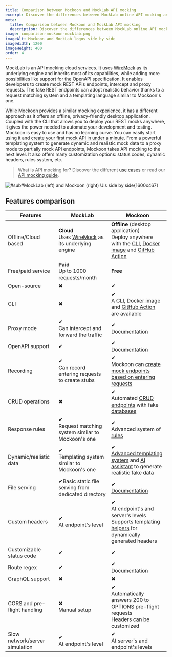 ```yaml
---
title: Comparison between Mockoon and MockLab API mocking
excerpt: Discover the differences between MockLab online API mocking and Mockoon's desktop application and CLI mocking features
meta:
  title: Comparison between Mockoon and MockLab API mocking
  description: Discover the differences between MockLab online API mocking and Mockoon's desktop application and CLI mocking features
image: comparison-mockoon-mocklab.png
imageAlt: Mockoon and MockLab logos side by side
imageWidth: 1200
imageHeight: 400
order: 4
---
```


MockLab is an API mocking cloud services. It uses [WireMock](/compare/wiremock/) as its underlying engine and inherits most of its capabilities, while adding more possibilities like support for the OpenAPI specification. It enables developers to create mock REST APIs endpoints, intercept and proxy requests. The fake REST endpoints can adopt realistic behavior thanks to a request matching system and a templating language similar to Mockoon's one.

While Mockoon provides a similar mocking experience, it has a different approach as it offers an offline, privacy-friendly desktop application. Coupled with the CLI that allows you to deploy your REST mocks anywhere, it gives the power needed to automate your development and testing.
Mockoon is easy to use and has no learning curve. You can easily start using it and [create your first mock API in under a minute](/tutorials/getting-started/).
From a powerful templating system to generate dynamic and realistic mock data to a proxy mode to partially mock API endpoints, Mockoon takes API mocking to the next level. It also offers many customization options: status codes, dynamic headers, rules system, etc.

> What is API mocking for? Discover the different [use cases](/use-cases/) or read our [API mocking guide](/articles/what-is-api-mocking/).

![#sub#MockLab (left) and Mockoon (right) UIs side by side{1600x467}](/images/compare/comparison-mockoon-mocklab-screenshot.png)

## Features comparison

| Features                                                          | MockLab                                                                                                | Mockoon                                                                                                                                                                                                           |
| ----------------------------------------------------------------- | ------------------------------------------------------------------------------------------------------ | ----------------------------------------------------------------------------------------------------------------------------------------------------------------------------------------------------------------- |
| <span class="text-gray-700">Offline/Cloud based</span>            | **Cloud**<br/>Uses [WireMock](/compare/wiremock/) as its underlying engine                             | **Offline** (desktop application)<br/>Deploy anywhere with the [CLI](/cli/), [Docker image](https://hub.docker.com/r/mockoon/cli) and [GitHub Action](https://github.com/marketplace/actions/mockoon-cli)         |
| <span class="text-gray-700">Free/paid service</span>              | **Paid**<br/>Up to 1000 requests/month                                                                 | **Free**                                                                                                                                                                                                          |
| <span class="text-gray-700">Open-source</span>                    | <span class="text-danger fw-bold fs-3">✖</span>                                                       | <span class="text-success fw-bold fs-3">✔</span>                                                                                                                                                                 |
| <span class="text-gray-700">CLI</span>                            | <span class="text-danger fw-bold fs-3">✖</span>                                                       | <span class="text-success fw-bold fs-3">✔</span> <br/>A [CLI](/cli/), [Docker image](https://hub.docker.com/r/mockoon/cli) and [GitHub Action](https://github.com/marketplace/actions/mockoon-cli) are available |
| <span class="text-gray-700">Proxy mode</span>                     | <span class="text-success fw-bold fs-3">✔</span><br/>Can intercept and forward the traffic            | <span class="text-success fw-bold fs-3">✔</span><br/>[Documentation](/tutorials/partial-mocking-proxy/)                                                                                                          |
| <span class="text-gray-700">OpenAPI support </span>               | <span class="text-success fw-bold fs-3">✔</span>                                                      | <span class="text-success fw-bold fs-3">✔</span><br/>[Documentation](/docs/latest/openapi/import-export-openapi-format/)                                                                                         |
| <span class="text-gray-700">Recording</span>                      | <span class="text-success fw-bold fs-3">✔</span><br/>Can record entering requests to create stubs     | <span class="text-success fw-bold fs-3">✔</span><br/>Mockoon can [create mock endpoints based on entering requests](/tutorials/requests-recording-auto-mocking/)                                                 |
| <span class="text-gray-700">CRUD operations</span>                | <span class="text-danger fw-bold fs-3">✖</span>                                                       | <span class="text-success fw-bold fs-3">✔</span><br/>Automated [CRUD endpoints](/tutorials/create-full-rest-api-crud-routes/) with fake [databases](/docs/latest/data-buckets/overview/)                         |
| <span class="text-gray-700">Response rules</span>                 | <span class="text-success fw-bold fs-3">✔</span><br/>Request matching system similar to Mockoon's one | <span class="text-success fw-bold fs-3">✔</span><br/>Advanced system of [rules](/docs/latest/route-responses/dynamic-rules/)                                                                                     |
| <span class="text-gray-700">Dynamic/realistic data</span>         | <span class="text-success fw-bold fs-3">✔</span><br/>Templating system similar to Mockoon's one       | <span class="text-success fw-bold fs-3">✔</span><br/>[Advanced templating system](/tutorials/generate-mock-json-data/) and [AI assistant](/ai-powered-api-mocking/) to generate realistic fake data              |
| <span class="text-gray-700">File serving</span>                   | <span class="text-success fw-bold fs-3">✔</span>Basic static file serving from dedicated directory    | <span class="text-success fw-bold fs-3">✔</span><br/>[Documentation](/docs/latest/response-configuration/file-serving/)                                                                                          |
| <span class="text-gray-700">Custom headers</span>                 | <span class="text-success fw-bold fs-3">✔</span><br/>At endpoint's level                              | <span class="text-success fw-bold fs-3">✔</span><br/>At endpoint's and server's levels<br/>Supports [templating helpers](/docs/latest/templating/overview/#headers-templating) for dynamically generated headers |
| <span class="text-gray-700">Customizable status code</span>       | <span class="text-success fw-bold fs-3">✔</span>                                                      | <span class="text-success fw-bold fs-3">✔</span>                                                                                                                                                                 |
| <span class="text-gray-700">Route regex</span>                    | <span class="text-success fw-bold fs-3">✔</span>                                                      | <span class="text-success fw-bold fs-3">✔</span><br/>[Documentation](/docs/latest/api-endpoints/routing/)                                                                                                        |
| <span class="text-gray-700">GraphQL support</span>                | <span class="text-danger fw-bold fs-3">✖</span>                                                       | <span class="text-danger fw-bold fs-3">✖</span>                                                                                                                                                                  |
| <span class="text-gray-700">CORS and pre-flight handling</span>   | <span class="text-danger fw-bold fs-3">✖</span><br/>Manual setup                                      | <span class="text-success fw-bold fs-3">✔</span><br/>Automatically answers 200 to OPTIONS pre-flight requests<br/>Headers can be customized                                                                      |
| <span class="text-gray-700">Slow network/server simulation</span> | <span class="text-success fw-bold fs-3">✔</span><br/>At endpoint's level                              | <span class="text-success fw-bold fs-3">✔</span><br/>At server's and endpoint's levels                                                                                                                           |
